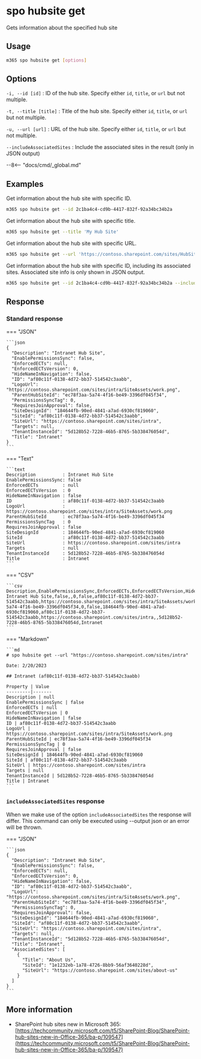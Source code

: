 # spo hubsite get

Gets information about the specified hub site

## Usage

```sh
m365 spo hubsite get [options]
```

## Options

`-i, --id [id]`
: ID of the hub site. Specify either `id`, `title`, or `url` but not multiple.

`-t, --title [title]`
: Title of the hub site. Specify either `id`, `title`, or `url` but not multiple.

`-u, --url [url]`
: URL of the hub site. Specify either `id`, `title`, or `url` but not multiple.

`--includeAssociatedSites`
: Include the associated sites in the result (only in JSON output)

--8<-- "docs/cmd/_global.md"

## Examples

Get information about the hub site with specific ID.

```sh
m365 spo hubsite get --id 2c1ba4c4-cd9b-4417-832f-92a34bc34b2a
```

Get information about the hub site with specific title.

```sh
m365 spo hubsite get --title 'My Hub Site'
```

Get information about the hub site with specific URL.

```sh
m365 spo hubsite get --url 'https://contoso.sharepoint.com/sites/HubSite'
```

Get information about the hub site with specific ID, including its associated sites. Associated site info is only shown in JSON output.

```sh
m365 spo hubsite get --id 2c1ba4c4-cd9b-4417-832f-92a34bc34b2a --includeAssociatedSites --output json
```

## Response

### Standard response

=== "JSON"

    ```json
    {
      "Description": "Intranet Hub Site",
      "EnablePermissionsSync": false,
      "EnforcedECTs": null,
      "EnforcedECTsVersion": 0,
      "HideNameInNavigation": false,
      "ID": "af80c11f-0138-4d72-bb37-514542c3aabb",
      "LogoUrl": "https://contoso.sharepoint.com/sites/intra/SiteAssets/work.png",
      "ParentHubSiteId": "ec78f3aa-5a74-4f16-be49-3396df045f34",
      "PermissionsSyncTag": 0,
      "RequiresJoinApproval": false,
      "SiteDesignId": "184644fb-90ed-4841-a7ad-6930cf819060",
      "SiteId": "af80c11f-0138-4d72-bb37-514542c3aabb",
      "SiteUrl": "https://contoso.sharepoint.com/sites/intra",
      "Targets": null,
      "TenantInstanceId": "5d128b52-7228-46b5-8765-5b338476054d",
      "Title": "Intranet"
    }
    ```

=== "Text"

    ```text
    Description          : Intranet Hub Site
    EnablePermissionsSync: false
    EnforcedECTs         : null
    EnforcedECTsVersion  : 0
    HideNameInNavigation : false
    ID                   : af80c11f-0138-4d72-bb37-514542c3aabb
    LogoUrl              : https://contoso.sharepoint.com/sites/intra/SiteAssets/work.png
    ParentHubSiteId      : ec78f3aa-5a74-4f16-be49-3396df045f34
    PermissionsSyncTag   : 0
    RequiresJoinApproval : false
    SiteDesignId         : 184644fb-90ed-4841-a7ad-6930cf819060
    SiteId               : af80c11f-0138-4d72-bb37-514542c3aabb
    SiteUrl              : https://contoso.sharepoint.com/sites/intra
    Targets              : null
    TenantInstanceId     : 5d128b52-7228-46b5-8765-5b338476054d
    Title                : Intranet
    ```

=== "CSV"

    ```csv
    Description,EnablePermissionsSync,EnforcedECTs,EnforcedECTsVersion,HideNameInNavigation,ID,LogoUrl,ParentHubSiteId,PermissionsSyncTag,RequiresJoinApproval,SiteDesignId,SiteId,SiteUrl,Targets,TenantInstanceId,Title
    Intranet Hub Site,false,,0,false,af80c11f-0138-4d72-bb37-514542c3aabb,https://contoso.sharepoint.com/sites/intra/SiteAssets/work.png,ec78f3aa-5a74-4f16-be49-3396df045f34,0,false,184644fb-90ed-4841-a7ad-6930cf819060,af80c11f-0138-4d72-bb37-514542c3aabb,https://contoso.sharepoint.com/sites/intra,,5d128b52-7228-46b5-8765-5b338476054d,Intranet
    ```

=== "Markdown"

    ```md
    # spo hubsite get --url "https://contoso.sharepoint.com/sites/intra"

    Date: 2/20/2023

    ## Intranet (af80c11f-0138-4d72-bb37-514542c3aabb)

    Property | Value
    ---------|-------
    Description | null
    EnablePermissionsSync | false
    EnforcedECTs | null
    EnforcedECTsVersion | 0
    HideNameInNavigation | false
    ID | af80c11f-0138-4d72-bb37-514542c3aabb
    LogoUrl | https://contoso.sharepoint.com/sites/intra/SiteAssets/work.png
    ParentHubSiteId | ec78f3aa-5a74-4f16-be49-3396df045f34
    PermissionsSyncTag | 0
    RequiresJoinApproval | false
    SiteDesignId | 184644fb-90ed-4841-a7ad-6930cf819060
    SiteId | af80c11f-0138-4d72-bb37-514542c3aabb
    SiteUrl | https://contoso.sharepoint.com/sites/intra
    Targets | null
    TenantInstanceId | 5d128b52-7228-46b5-8765-5b338476054d
    Title | Intranet
    ```

### `includeAssociatedSites` response

When we make use of the option `includeAssociatedSites` the response will differ. This command can only be executed using --output json or an error will be thrown.

=== "JSON"

    ```json
    {
      "Description": "Intranet Hub Site",
      "EnablePermissionsSync": false,
      "EnforcedECTs": null,
      "EnforcedECTsVersion": 0,
      "HideNameInNavigation": false,
      "ID": "af80c11f-0138-4d72-bb37-514542c3aabb",
      "LogoUrl": "https://contoso.sharepoint.com/sites/intra/SiteAssets/work.png",
      "ParentHubSiteId": "ec78f3aa-5a74-4f16-be49-3396df045f34",
      "PermissionsSyncTag": 0,
      "RequiresJoinApproval": false,
      "SiteDesignId": "184644fb-90ed-4841-a7ad-6930cf819060",
      "SiteId": "af80c11f-0138-4d72-bb37-514542c3aabb",
      "SiteUrl": "https://contoso.sharepoint.com/sites/intra",
      "Targets": null,
      "TenantInstanceId": "5d128b52-7228-46b5-8765-5b338476054d",
      "Title": "Intranet",
      "AssociatedSites": [
        {
          "Title": "About Us",
          "SiteId": "1e1232eb-1a78-4726-8bb9-56af3640228d",
          "SiteUrl": "https://contoso.sharepoint.com/sites/about-us"
        }
      ]
    }
    ```

## More information

- SharePoint hub sites new in Microsoft 365: [https://techcommunity.microsoft.com/t5/SharePoint-Blog/SharePoint-hub-sites-new-in-Office-365/ba-p/109547](https://techcommunity.microsoft.com/t5/SharePoint-Blog/SharePoint-hub-sites-new-in-Office-365/ba-p/109547)
